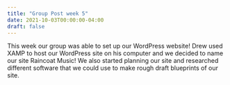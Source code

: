 ```yaml
---
title: "Group Post week 5"
date: 2021-10-03T00:00:00-04:00
draft: false
---
```


This week our group was able to set up our WordPress website! Drew used XAMP to host our WordPress site on his computer and we decided to name our site Raincoat Music! We also started planning our site and researched different software that we could use to make rough draft blueprints of our site. 

